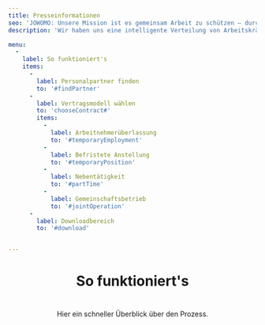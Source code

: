 ```yaml
---
title: Presseinformationen
seo: 'JOWOMO: Unsere Mission ist es gemeinsam Arbeit zu schützen – durch Personalpartnerschaften'
description: 'Wir haben uns eine intelligente Verteilung von Arbeitskräften zum Ziel gesetzt, um auch in der Krise Entlassungen und Kurzarbeit auf ein Minimum zu begrenzen.'

menu: 
  - 
    label: So funktioniert's
    items:
      - 
        label: Personalpartner finden
        to: '#findPartner'
      - 
        label: Vertragsmodell wählen
        to: 'chooseContract#'
        items: 
          -
            label: Arbeitnehmerüberlassung
            to: '#temporaryEmployment'
          -
            label: Befristete Anstellung
            to: '#temporaryPosition'
          -
            label: Nebentätigkeit
            to: '#partTime'
          -
            label: Gemeinschaftsbetrieb
            to: '#jointOperation'
      - 
        label: Downloadbereich
        to: '#download'


---
```

<div class="title">

# So funktioniert's

Hier ein schneller Überblick über den Prozess.

</div>

<div class="workflow">
<pe title="Arbeitskräfte anbieten" titleRight="Arbeitskräfte suchen">
  <template #number-left>
    <img height="100px" src="/icons/supply.svg" />
  </template>
  <template #number-right>
    <img height="100px" src="/icons/demand.svg" />
  </template>
</pe>

<pe number="1" title="Melde Dich an">
  <template #both>Mit ein paar Klicks bei JOWOMO anmelden und E-Mail-Adresse bestätigen.</template>
</pe>

<pe number="2" title="Erstelle Dein Profil">
  <template #both>Registriere Dein Unternehmen bei JOWOMO.</template>
</pe>

<pe number="3" title="Stelle Team(s) ein">
  <template #left>Lass andere Unternehmen wissen, welche Arbeitskräfte gerade bei Dir verfügbar sind.</template>
  <template #right>Lass andere Unternehmen wissen, welche Arbeitskräfte Du suchst.</template>       
</pe>

<pe number="4" title="Starte Deine Suche">
  <template #both>Über die Suchfunktion findest Du Angebote in Deiner Umgebung.</template>
</pe>

<pe number="5" title="Wir verbinden Euch">
  <template #both>Hast Du einen passenden Personalpartner entdeckt? Sende per Klick direkt eine Anfrage, damit ihr Details besprechen könnt.</template>
</pe>

<pe number="6" title="Match" :center="true">
  <template #number>
    <img height="52px" src="/icons/logo.svg" />
  </template>
  <template #both>Glückwunsch! Ihr entscheidet Euch für die Partnerschaft und leitet die nächsten Schritte ein.</template>
</pe>

<pe number="7" title="Triff eine vertragliche Regelung">
  <template #both>
    Es gibt verschiedene Möglichkeiten zur Umsetzung, die Du für Deinen Fall rechtlich prüfen lassen solltest.
    <nuxt-link to="/info/faq">Siehe auch unsere FAQs</nuxt-link>
  </template>
</pe>

<pe number="8" title="Übergebe Deine Mitarbeiter:innen" titleRight="Lerne Deine neuen Mitarbeiter:innen ein">
  <template #left>Hilf Deinen Arbeitskräften in der Übergangsphase.</template>
  <template #right>Hilf Deinen neuen Arbeitskräften sich in Deinem Betrieb wohl zu fühlen.</template>
</pe>
</div>

<style>
.title {
  text-align: center;
}

h1 {
  text-align: center !important;
  padding-top: 0 !important;
  padding-bottom: 22px !important;
}

p {
  padding-bottom: 44px !important;
}

.markdown {
  align-items: center !important;
}
</style>
